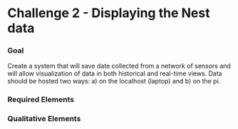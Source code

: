 # Challenge 2 - Displaying the Nest data

### Goal
Create a system that will save date collected from a network of sensors and will allow visualization of data in both historical and real-time views. Data should be hosted two ways: a) on the localhost (laptop) and b) on the pi.

### Required Elements



### Qualitative Elements
